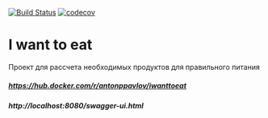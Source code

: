 [![Build Status](https://travis-ci.org/Antonppavlov/iwanttoeat.svg?branch=master)](https://travis-ci.org/Antonppavlov/iwanttoeat)
[![codecov](https://codecov.io/gh/Antonppavlov/iwanttoeat/branch/master/graph/badge.svg)](https://codecov.io/gh/Antonppavlov/iwanttoeat)
# I want to eat

Проект для рассчета необходимых продуктов для правильного питания
##### https://hub.docker.com/r/antonppavlov/iwanttoeat
##### http://localhost:8080/swagger-ui.html

